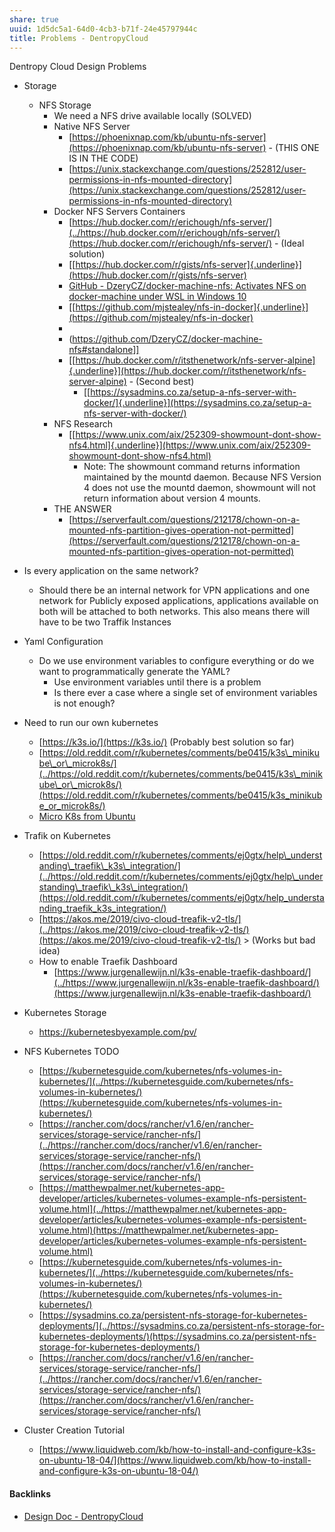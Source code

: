 ```yaml
---
share: true
uuid: 1d5dc5a1-64d0-4cb3-b71f-24e45797944c
title: Problems - DentropyCloud
---
```

Dentropy Cloud Design Problems

* Storage
  * NFS Storage
    * We need a NFS drive available locally (SOLVED)
    * Native NFS Server
        * [https://phoenixnap.com/kb/ubuntu-nfs-server](https://phoenixnap.com/kb/ubuntu-nfs-server)
                - (THIS ONE IS IN THE CODE)
        * [https://unix.stackexchange.com/questions/252812/user-permissions-in-nfs-mounted-directory](https://unix.stackexchange.com/questions/252812/user-permissions-in-nfs-mounted-directory)
    * Docker NFS Servers Containers
        * [https://hub.docker.com/r/erichough/nfs-server/](../https://hub.docker.com/r/erichough/nfs-server/)(https://hub.docker.com/r/erichough/nfs-server/)
                - (Ideal solution)
        * [[https://hub.docker.com/r/gists/nfs-server]{.underline}](https://hub.docker.com/r/gists/nfs-server)
        * [GitHub - DzeryCZ/docker-machine-nfs: Activates NFS on docker-machine under WSL in Windows 10](https://github.com/DzeryCZ/docker-machine-nfs#standalone%5D%7B.underline)
        * [[https://github.com/mjstealey/nfs-in-docker]{.underline}](https://github.com/mjstealey/nfs-in-docker)
        * 
        * (https://github.com/DzeryCZ/docker-machine-nfs#standalone]]
        * [[https://hub.docker.com/r/itsthenetwork/nfs-server-alpine]{.underline}](https://hub.docker.com/r/itsthenetwork/nfs-server-alpine)
                - (Second best)
            * [[https://sysadmins.co.za/setup-a-nfs-server-with-docker/]{.underline}](https://sysadmins.co.za/setup-a-nfs-server-with-docker/)
    * NFS Research
        * [[https://www.unix.com/aix/252309-showmount-dont-show-nfs4.html]{.underline}](https://www.unix.com/aix/252309-showmount-dont-show-nfs4.html)
            * Note: The showmount command returns information maintained by the mountd daemon. Because NFS Version 4 does not use the mountd daemon, showmount will not return information about version 4 mounts.
    * THE ANSWER
        * [https://serverfault.com/questions/212178/chown-on-a-mounted-nfs-partition-gives-operation-not-permitted](https://serverfault.com/questions/212178/chown-on-a-mounted-nfs-partition-gives-operation-not-permitted)
* Is every application on the same network?
  * Should there be an internal network for VPN applications and one network for Publicly exposed applications, applications available on both will be attached to both networks. This also means there will have to be two Traffik Instances
* Yaml Configuration
  * Do we use environment variables to configure everything or do we want to programmatically generate the YAML?
    * Use environment variables until there is a problem
    * Is there ever a case where a single set of environment variables is not enough?
* Need to run our own kubernetes
  * [https://k3s.io/](https://k3s.io/) (Probably best solution so far)
  * [https://old.reddit.com/r/kubernetes/comments/be0415/k3s\_minikube\_or\_microk8s/](../https://old.reddit.com/r/kubernetes/comments/be0415/k3s\_minikube\_or\_microk8s/)(https://old.reddit.com/r/kubernetes/comments/be0415/k3s_minikube_or_microk8s/)
  * [Micro K8s from Ubuntu](https://ubuntu.com/kubernetes/install)
* Trafik on Kubernetes
  * [https://old.reddit.com/r/kubernetes/comments/ej0gtx/help\_understanding\_traefik\_k3s\_integration/](../https://old.reddit.com/r/kubernetes/comments/ej0gtx/help\_understanding\_traefik\_k3s\_integration/)(https://old.reddit.com/r/kubernetes/comments/ej0gtx/help_understanding_traefik_k3s_integration/)
  * [https://akos.me/2019/civo-cloud-treafik-v2-tls/](../https://akos.me/2019/civo-cloud-treafik-v2-tls/)(https://akos.me/2019/civo-cloud-treafik-v2-tls/)
        > (Works but bad idea)
  * How to enable Traefik Dashboard
    * [https://www.jurgenallewijn.nl/k3s-enable-traefik-dashboard/](../https://www.jurgenallewijn.nl/k3s-enable-traefik-dashboard/)(https://www.jurgenallewijn.nl/k3s-enable-traefik-dashboard/)
* Kubernetes Storage
  * https://kubernetesbyexample.com/pv/
* NFS Kubernetes TODO
  * [https://kubernetesguide.com/kubernetes/nfs-volumes-in-kubernetes/](../https://kubernetesguide.com/kubernetes/nfs-volumes-in-kubernetes/)(https://kubernetesguide.com/kubernetes/nfs-volumes-in-kubernetes/)
  * [https://rancher.com/docs/rancher/v1.6/en/rancher-services/storage-service/rancher-nfs/](../https://rancher.com/docs/rancher/v1.6/en/rancher-services/storage-service/rancher-nfs/)(https://rancher.com/docs/rancher/v1.6/en/rancher-services/storage-service/rancher-nfs/)
  * [https://matthewpalmer.net/kubernetes-app-developer/articles/kubernetes-volumes-example-nfs-persistent-volume.html](../https://matthewpalmer.net/kubernetes-app-developer/articles/kubernetes-volumes-example-nfs-persistent-volume.html)(https://matthewpalmer.net/kubernetes-app-developer/articles/kubernetes-volumes-example-nfs-persistent-volume.html)
  * [https://kubernetesguide.com/kubernetes/nfs-volumes-in-kubernetes/](../https://kubernetesguide.com/kubernetes/nfs-volumes-in-kubernetes/)(https://kubernetesguide.com/kubernetes/nfs-volumes-in-kubernetes/)
  * [https://sysadmins.co.za/persistent-nfs-storage-for-kubernetes-deployments/](../https://sysadmins.co.za/persistent-nfs-storage-for-kubernetes-deployments/)(https://sysadmins.co.za/persistent-nfs-storage-for-kubernetes-deployments/)
  * [https://rancher.com/docs/rancher/v1.6/en/rancher-services/storage-service/rancher-nfs/](../https://rancher.com/docs/rancher/v1.6/en/rancher-services/storage-service/rancher-nfs/)(https://rancher.com/docs/rancher/v1.6/en/rancher-services/storage-service/rancher-nfs/)

* Cluster Creation Tutorial

  * [https://www.liquidweb.com/kb/how-to-install-and-configure-k3s-on-ubuntu-18-04/](https://www.liquidweb.com/kb/how-to-install-and-configure-k3s-on-ubuntu-18-04/)


#### Backlinks

* [Design Doc - DentropyCloud](/6c1ccc56-5584-4ec8-9208-34fcdd2a97a5)